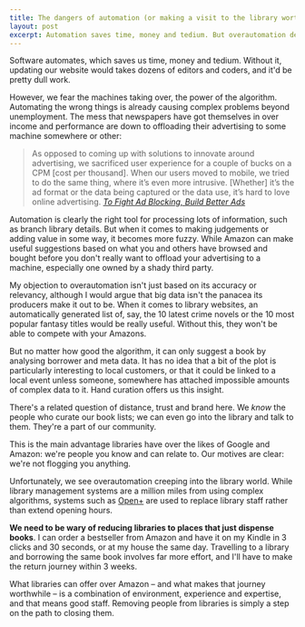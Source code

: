 ```yaml
---
title: The dangers of automation (or making a visit to the library worth it)
layout: post
excerpt: Automation saves time, money and tedium. But overautomation destroys the things that differentiate libraries.
---
```


Software automates, which saves us time, money and tedium. Without it, updating our website would takes dozens of editors and coders, and it'd be pretty dull work.

However, we fear the machines taking over, the power of the algorithm. Automating the wrong things is already causing complex problems beyond unemployment. The mess that newspapers have got themselves in over income and performance are down to offloading their advertising to some machine somewhere or other:

> As opposed to coming up with solutions to innovate around advertising, we sacrificed user experience for a couple of bucks on a CPM [cost per thousand]. When our users moved to mobile, we tried to do the same thing, where it’s even more intrusive. [Whether] it’s the ad format or the data being captured or the data use, it’s hard to love online advertising. <cite>[To Fight Ad Blocking, Build Better Ads](http://niemanreports.org/articles/to-fight-ad-blocking-build-better-ads/)</cite>

Automation is clearly the right tool for processing lots of information, such as branch library details. But when it comes to making judgements or adding value in some way, it becomes more fuzzy. While Amazon can make useful suggestions based on what you and others have browsed and bought before you don't really want to offload your advertising to a machine, especially one owned by a shady third party.

My objection to overautomation isn't just based on its accuracy or relevancy, although I would argue that big data isn't the panacea its producers make it out to be. When it comes to library websites, an automatically generated list of, say, the 10 latest crime novels or the 10 most popular fantasy titles would be really useful. Without this, they won't be able to compete with your Amazons.

But no matter how good the algorithm, it can only suggest a book by analysing borrower and meta data. It has no idea that a bit of the plot is particularly interesting to local customers, or that it could be linked to a local event unless someone, somewhere has attached impossible amounts of complex data to it. Hand curation offers us this insight.

There's a related question of distance, trust and brand here. We _know_ the people who curate our book lists; we can even go into the library and talk to them. They're a part of our community.

This is the main advantage libraries have over the likes of Google and Amazon: we're people you know and can relate to. Our motives are clear: we're not flogging you anything.

Unfortunately, we see overautomation creeping into the library world. While library management systems are a million miles from using complex algorithms, systems such as [Open+](http://www.bibliotheca.com/3/index.php/en-uk/our-solutions/24-hour-library-open) are used to replace library staff rather than extend opening hours.

**We need to be wary of reducing libraries to places that just dispense books**. I can order a bestseller from Amazon and have it on my Kindle in 3 clicks and 30 seconds, or at my house the same day. Travelling to a library and borrowing the same book involves far more effort, and I'll have to make the return journey within 3 weeks.

What libraries can offer over Amazon &#8211; and what makes that journey worthwhile &#8211; is a combination of environment, experience and expertise, and that means good staff. Removing people from libraries is simply a step on the path to closing them.
